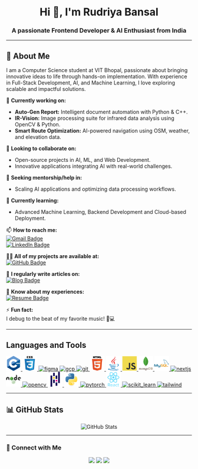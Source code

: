 <h1 align="center">Hi 👋, I'm Rudriya Bansal</h1>
<h3 align="center">A passionate Frontend Developer & AI Enthusiast from India</h3>


---

## 🚀 About Me

I am a Computer Science student at VIT Bhopal, passionate about bringing innovative ideas to life through hands-on implementation. With experience in Full-Stack Development, AI, and Machine Learning, I love exploring scalable and impactful solutions.

🔭 **Currently working on:**  
- **Auto-Gen Report:** Intelligent document automation with Python & C++.  
- **IR-Vision:** Image processing suite for infrared data analysis using OpenCV & Python.  
- **Smart Route Optimization:** AI-powered navigation using OSM, weather, and elevation data.  

👯 **Looking to collaborate on:**  
- Open-source projects in AI, ML, and Web Development.  
- Innovative applications integrating AI with real-world challenges.  

🤝 **Seeking mentorship/help in:**  
- Scaling AI applications and optimizing data processing workflows.  

🌱 **Currently learning:**  
- Advanced Machine Learning, Backend Development and Cloud-based Deployment.


📫 **How to reach me:**  
[![Gmail Badge](https://img.shields.io/badge/-rudriyadev08@gmail.com-c14438?style=flat&logo=Gmail&logoColor=white)](mailto:rudriyadev08@gmail.com)  
[![LinkedIn Badge](https://img.shields.io/badge/-RudriyaBansal-blue?style=flat&logo=Linkedin&logoColor=white)](https://www.linkedin.com/in/rudriya-bansal-3a418a201)  

👨‍💻 **All of my projects are available at:**  
[![GitHub Badge](https://img.shields.io/badge/-GitHub-181717?style=flat&logo=github&logoColor=white)](https://github.com/rudriyadev08)  

📝 **I regularly write articles on:**  
[![Blog Badge](https://img.shields.io/badge/-My%20Blog-lightgrey?style=flat&logo=hashnode&logoColor=white)](your-blog-link)  

📄 **Know about my experiences:**  
[![Resume Badge](https://img.shields.io/badge/-My%20Resume-orange?style=flat&logo=readthedocs&logoColor=white)](your-resume-link)  

⚡ **Fun fact:**  
I debug to the beat of my favorite music! 🎵💻  

---
## Languages and Tools
<p align="left"> <a href="https://www.w3schools.com/cpp/" target="_blank" rel="noreferrer"> <img src="https://raw.githubusercontent.com/devicons/devicon/master/icons/cplusplus/cplusplus-original.svg" alt="cplusplus" width="40" height="40"/> </a> <a href="https://www.w3schools.com/css/" target="_blank" rel="noreferrer"> <img src="https://raw.githubusercontent.com/devicons/devicon/master/icons/css3/css3-original-wordmark.svg" alt="css3" width="40" height="40"/> </a> <a href="https://www.figma.com/" target="_blank" rel="noreferrer"> <img src="https://www.vectorlogo.zone/logos/figma/figma-icon.svg" alt="figma" width="40" height="40"/> </a> <a href="https://cloud.google.com" target="_blank" rel="noreferrer"> <img src="https://www.vectorlogo.zone/logos/google_cloud/google_cloud-icon.svg" alt="gcp" width="40" height="40"/> </a> <a href="https://git-scm.com/" target="_blank" rel="noreferrer"> <img src="https://www.vectorlogo.zone/logos/git-scm/git-scm-icon.svg" alt="git" width="40" height="40"/> </a> <a href="https://www.w3.org/html/" target="_blank" rel="noreferrer"> <img src="https://raw.githubusercontent.com/devicons/devicon/master/icons/html5/html5-original-wordmark.svg" alt="html5" width="40" height="40"/> </a> <a href="https://www.java.com" target="_blank" rel="noreferrer"> <img src="https://raw.githubusercontent.com/devicons/devicon/master/icons/java/java-original.svg" alt="java" width="40" height="40"/> </a> <a href="https://developer.mozilla.org/en-US/docs/Web/JavaScript" target="_blank" rel="noreferrer"> <img src="https://raw.githubusercontent.com/devicons/devicon/master/icons/javascript/javascript-original.svg" alt="javascript" width="40" height="40"/> </a> <a href="https://www.mongodb.com/" target="_blank" rel="noreferrer"> <img src="https://raw.githubusercontent.com/devicons/devicon/master/icons/mongodb/mongodb-original-wordmark.svg" alt="mongodb" width="40" height="40"/> </a> <a href="https://www.mysql.com/" target="_blank" rel="noreferrer"> <img src="https://raw.githubusercontent.com/devicons/devicon/master/icons/mysql/mysql-original-wordmark.svg" alt="mysql" width="40" height="40"/> </a> <a href="https://nextjs.org/" target="_blank" rel="noreferrer"> <img src="https://cdn.worldvectorlogo.com/logos/nextjs-2.svg" alt="nextjs" width="40" height="40"/> </a> <a href="https://nodejs.org" target="_blank" rel="noreferrer"> <img src="https://raw.githubusercontent.com/devicons/devicon/master/icons/nodejs/nodejs-original-wordmark.svg" alt="nodejs" width="40" height="40"/> </a> <a href="https://opencv.org/" target="_blank" rel="noreferrer"> <img src="https://www.vectorlogo.zone/logos/opencv/opencv-icon.svg" alt="opencv" width="40" height="40"/> </a> <a href="https://pandas.pydata.org/" target="_blank" rel="noreferrer"> <img src="https://raw.githubusercontent.com/devicons/devicon/2ae2a900d2f041da66e950e4d48052658d850630/icons/pandas/pandas-original.svg" alt="pandas" width="40" height="40"/> </a> <a href="https://www.python.org" target="_blank" rel="noreferrer"> <img src="https://raw.githubusercontent.com/devicons/devicon/master/icons/python/python-original.svg" alt="python" width="40" height="40"/> </a> <a href="https://pytorch.org/" target="_blank" rel="noreferrer"> <img src="https://www.vectorlogo.zone/logos/pytorch/pytorch-icon.svg" alt="pytorch" width="40" height="40"/> </a> <a href="https://reactjs.org/" target="_blank" rel="noreferrer"> <img src="https://raw.githubusercontent.com/devicons/devicon/master/icons/react/react-original-wordmark.svg" alt="react" width="40" height="40"/> </a> <a href="https://scikit-learn.org/" target="_blank" rel="noreferrer"> <img src="https://upload.wikimedia.org/wikipedia/commons/0/05/Scikit_learn_logo_small.svg" alt="scikit_learn" width="40" height="40"/> </a> <a href="https://tailwindcss.com/" target="_blank" rel="noreferrer"> <img src="https://www.vectorlogo.zone/logos/tailwindcss/tailwindcss-icon.svg" alt="tailwind" width="40" height="40"/> </a> </p>



---

## 📊 GitHub Stats
<p align="center">
  <img src="https://github-readme-stats.vercel.app/api?username=rudriyadev08&show_icons=true&theme=radical" alt="GitHub Stats">
</p>

---

### 🎯 Connect with Me  
<p align="center">
  <a href="mailto:rudriyadev08@gmail.com"><img src="https://img.shields.io/badge/Gmail-c14438?style=flat&logo=Gmail&logoColor=white"></a>
  <a href="https://www.linkedin.com/in/rudriya-bansal-3a418a201"><img src="https://img.shields.io/badge/LinkedIn-0077B5?style=flat&logo=linkedin&logoColor=white"></a>
  <a href="https://github.com/rudriyadev08"><img src="https://img.shields.io/badge/GitHub-181717?style=flat&logo=github&logoColor=white"></a>
</p>
